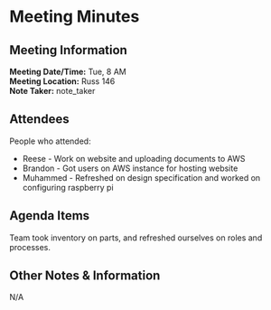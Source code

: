# Meeting Minutes
## Meeting Information
**Meeting Date/Time:** Tue, 8 AM  
**Meeting Location:** Russ 146  
**Note Taker:** note_taker  

## Attendees
People who attended:
- Reese - Work on website and uploading documents to AWS
- Brandon - Got users on AWS instance for hosting website
- Muhammed - Refreshed on design specification and worked on configuring raspberry pi

## Agenda Items

Team took inventory on parts, and refreshed ourselves on roles and processes.

## Other Notes & Information
N/A
